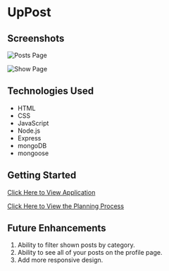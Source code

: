 # UpPost

## Screenshots

![Posts Page](images/posts.jpg)

![Show Page](images/show.jpg)

## Technologies Used

- HTML
- CSS
- JavaScript
- Node.js
- Express
- mongoDB
- mongoose

## Getting Started

[Click Here to View Application](https://uppost.herokuapp.com)

[Click Here to View the Planning Process](https://trello.com/b/7DLnOCSX/uppost)

## Future Enhancements

1. Ability to filter shown posts by category.
2. Ability to see all of your posts on the profile page.
3. Add more responsive design.